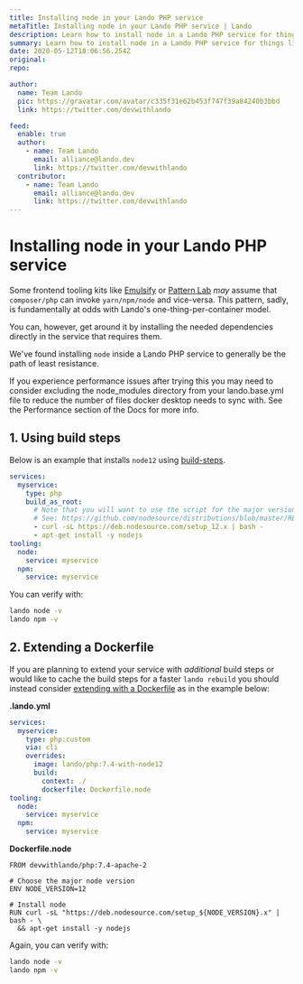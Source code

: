 ```yaml
---
title: Installing node in your Lando PHP service
metaTitle: Installing node in your Lando PHP service | Lando
description: Learn how to install node in a Lando PHP service for things like Pattern Lab or Emulsify
summary: Learn how to install node in a Lando PHP service for things like Pattern Lab or Emulsify
date: 2020-05-12T18:06:56.254Z
original:
repo:

author:
  name: Team Lando
  pic: https://gravatar.com/avatar/c335f31e62b453f747f39a84240b3bbd
  link: https://twitter.com/devwithlando

feed:
  enable: true
  author:
    - name: Team Lando
      email: alliance@lando.dev
      link: https://twitter.com/devwithlando
  contributor:
    - name: Team Lando
      email: alliance@lando.dev
      link: https://twitter.com/devwithlando
---
```


# Installing node in your Lando PHP service

<GuideHeader test="https://circleci.com/gh/lando/lando/tree/master" name="Team Lando" pic="https://gravatar.com/avatar/c335f31e62b453f747f39a84240b3bbd" link="https://twitter.com/devwithlando" />
<YouTube url="" />

Some frontend tooling kits like [Emulsify](https://www.drupal.org/project/emulsify_drupal) or [Pattern Lab](https://patternlab.io/) _may_ assume that `composer/php` can invoke `yarn/npm/node` and vice-versa. This pattern, sadly, is fundamentally at odds with Lando's one-thing-per-container model.

You can, however, get around it by installing the needed dependencies directly in the service that requires them.

We've found installing `node` inside a Lando PHP service to generally be the path of least resistance.  

If you experience performance issues after trying this you may need to consider excluding the node_modules directory from your lando.base.yml file to reduce the number of files docker desktop needs to sync with.  See the Performance section of the Docs for more info. 

## 1. Using build steps

Below is an example that installs `node12` using [build-steps](./../config/services.md#build-steps).

```yaml
services:
  myservice:
    type: php
    build_as_root:
      # Note that you will want to use the script for the major version of node you want to install
      # See: https://github.com/nodesource/distributions/blob/master/README.md#installation-instructions
      - curl -sL https://deb.nodesource.com/setup_12.x | bash -
      - apt-get install -y nodejs
tooling:
  node:
    service: myservice
  npm:
    service: myservice
```

You can verify with:

```bash
lando node -v
lando npm -v
```

## 2. Extending a Dockerfile

If you are planning to extend your service with _additional_ build steps or would like to cache the build steps for a faster `lando rebuild` you should instead consider [extending with a Dockerfile](./../config/services.md#using-dockerfiles) as in the example below:

**.lando.yml**

```yaml
services:
  myservice:
    type: php:custom
    via: cli
    overrides:
      image: lando/php:7.4-with-node12
      build:
        context: ./
        dockerfile: Dockerfile.node
tooling:
  node:
    service: myservice
  npm:
    service: myservice
```

**Dockerfile.node**

```docker
FROM devwithlando/php:7.4-apache-2

# Choose the major node version
ENV NODE_VERSION=12

# Install node
RUN curl -sL "https://deb.nodesource.com/setup_${NODE_VERSION}.x" | bash - \
  && apt-get install -y nodejs
```

Again, you can verify with:

```bash
lando node -v
lando npm -v
```


<GuideFooter test="https://circleci.com/gh/lando/lando/tree/master" original="" repo="https://github.com/lando/lando/tree/master/examples/php"/>
<Newsletter />

